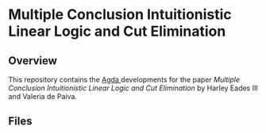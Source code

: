 # Multiple Conclusion Intuitionistic Linear Logic and Cut Elimination

## Overview

This repository contains the [ Agda ](http://wiki.portal.chalmers.se/agda/) developments for the
paper *Multiple Conclusion Intuitionistic Linear Logic and Cut Elimination* by Harley Eades III and
Valeria de Paiva.

## Files

